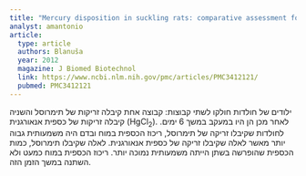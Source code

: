 ```yaml
---
title: "Mercury disposition in suckling rats: comparative assessment following parenteral exposure to thiomersal and mercuric chloride"
analyst: amantonio
article:
  type: article
  authors: Blanuša
  year: 2012
  magazine: J Biomed Biotechnol
  link: https://www.ncbi.nlm.nih.gov/pmc/articles/PMC3412121/
  pubmed: PMC3412121
---
```


ילודים של חולדות חולקו לשתי קבוצות: קבוצה אחת קיבלה זריקות של תימרוסל והשניה קיבלה זריקות של כספית אנאורגנית (HgCl<sub>2</sub>). לאחר מכן הן היו במעקב במשך 6 ימים. לחולדות שקיבלו זריקה של תימרוסל, ריכוז הכספית במוח ובדם היה משמעותית גבוה יותר מאשר לאלה שקיבלו זריקה של כספית אנאורגנית. לאלה שקיבלו תימרוסל, כמות הכספית שהופרשה בשתן הייתה משמעותית נמוכה יותר. ריכוז הכספית במוח כמעט ולא השתנה במשך הזמן הזה.

